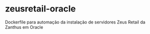 # zeusretail-oracle
Dockerfile para automação da instalação de servidores Zeus Retail da Zanthus em Oracle
